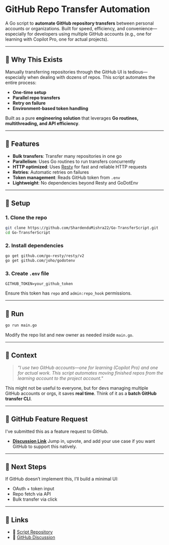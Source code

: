 # GitHub Repo Transfer Automation

A Go script to **automate GitHub repository transfers** between personal accounts or organizations. Built for speed, efficiency, and convenience—especially for developers using multiple GitHub accounts (e.g., one for learning with Copilot Pro, one for actual projects).

---

## 🚀 Why This Exists

Manually transferring repositories through the GitHub UI is tedious—especially when dealing with dozens of repos. This script automates the entire process:

- **One-time setup**
- **Parallel repo transfers**
- **Retry on failure**
- **Environment-based token handling**

Built as a pure **engineering solution** that leverages **Go routines, multithreading, and API efficiency**.

---

## 🔧 Features

- **Bulk transfers**: Transfer many repositories in one go  
- **Parallelism**: Uses Go routines to run transfers concurrently  
- **HTTP optimized**: Uses [Resty](https://github.com/go-resty/resty) for fast and reliable HTTP requests  
- **Retries**: Automatic retries on failures  
- **Token management**: Reads GitHub token from `.env`  
- **Lightweight**: No dependencies beyond Resty and GoDotEnv  

---

## 📁 Setup

### 1. Clone the repo

```bash
git clone https://github.com/ShardenduMishra22/Go-TransferScript.git
cd Go-TransferScript
````

### 2. Install dependencies

```bash
go get github.com/go-resty/resty/v2
go get github.com/joho/godotenv
```

### 3. Create `.env` file

```env
GITHUB_TOKEN=your_github_token
```

Ensure this token has `repo` and `admin:repo_hook` permissions.

---

## 🚀 Run

```bash
go run main.go
```

Modify the repo list and new owner as needed inside `main.go`.

---

## 🧠 Context

> *"I use two GitHub accounts—one for learning (Copilot Pro) and one for actual work. This script automates moving finished repos from the learning account to the project account."*

This might not be useful to everyone, but for devs managing multiple GitHub accounts or orgs, it saves **real time**. Think of it as a **batch GitHub transfer CLI**.

---

## 📣 GitHub Feature Request

I've submitted this as a feature request to GitHub.

* **[Discussion Link](https://github.com/orgs/community/discussions/163410)**
  Jump in, upvote, and add your use case if you want GitHub to support this natively.

---

## 🔮 Next Steps

If GitHub doesn’t implement this, I’ll build a minimal UI:

* OAuth + token input
* Repo fetch via API
* Bulk transfer via click

---

## 📎 Links

* 🔗 [Script Repository](https://github.com/MishraShardendu22/Go-TransferScript)
* 💬 [GitHub Discussion](https://github.com/orgs/community/discussions/163410)
